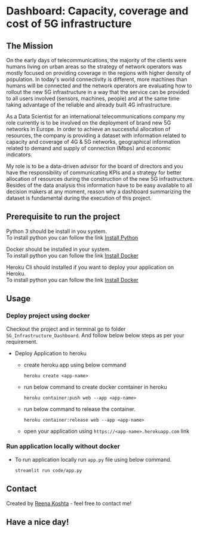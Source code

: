 # Dashboard: Capacity, coverage and cost of 5G infrastructure

## The Mission

On the early days of telecommunications, the majority of the clients were humans living on urban areas so the strategy of network operators was mostly focused on providing coverage in the regions with higher density of population. In today's world connectivity is different, more machines than humans will be connected and the network operators are evaluating how to rollout the new 5G infrastructure in a way that the service can be provided to all users involved (sensors, machines, people) and at the same time taking advantage of the reliable and already built 4G infrastructure.

As a Data Scientist for an international telecommunications company my role currently is to be involved on the deployment of brand new 5G networks in Europe. In order to achieve an successful allocation of resources, the company is providing a dataset with information related to capacity and coverage of 4G & 5G networks, geographical information related to demand and supply of connection (Mbps) and economic indicators.

My role is to be a data-driven advisor for the board of directors and you have the responsibility of communicating KPIs and a strategy for better allocation of resources during the construction of the new 5G infrastructure. Besides of the data analysis this information have to be easy available to all decision makers at any moment, reason why a dashboard summarizing the dataset is fundamental during the execution of this project.
## Prerequisite to run the project

Python 3 should be install in you system.  
To install python you can follow the link [Install Python](https://realpython.com/installing-python/#how-to-install-python-on-macos)

Docker should be installed in your system.  
To install python you can follow the link [Install Docker](https://docs.docker.com/engine/install/)

Heroku Cli should installed if you want to deploy your application on Heroku.  
To install python you can follow the link [Install Docker](https://docs.docker.com/engine/install/)

## Usage

### Deploy project using docker

Checkout the project and in terminal go to folder `5G_Infrastructure_Dashboard`. And follow below below steps as per your requirement.

- Deploy Application to heroku 
  * create heroku app using below command
  
    `heroku create <app-name>`
  * run below command to create docker comtainer in heroku
  
    `heroku container:push web --app <app-name>`
  * run below command to release the container.
  
    `heroku container:release web --app <app-name>`
  * open your application using `https://<app-name>.herokuapp.com` link

### Run application locally without docker

- To run application locally run `app.py` file using below command.

  `streamlit run code/app.py`
    

## Contact

Created by [Reena Koshta](https://github.com/reenakoshta10) - feel free to contact me!

## Have a nice day!
